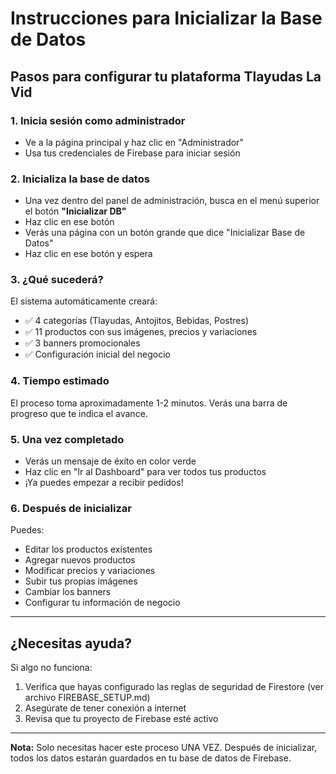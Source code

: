 # Instrucciones para Inicializar la Base de Datos

## Pasos para configurar tu plataforma Tlayudas La Vid

### 1. Inicia sesión como administrador
- Ve a la página principal y haz clic en "Administrador"
- Usa tus credenciales de Firebase para iniciar sesión

### 2. Inicializa la base de datos
- Una vez dentro del panel de administración, busca en el menú superior el botón **"Inicializar DB"**
- Haz clic en ese botón
- Verás una página con un botón grande que dice "Inicializar Base de Datos"
- Haz clic en ese botón y espera

### 3. ¿Qué sucederá?
El sistema automáticamente creará:
- ✅ 4 categorías (Tlayudas, Antojitos, Bebidas, Postres)
- ✅ 11 productos con sus imágenes, precios y variaciones
- ✅ 3 banners promocionales
- ✅ Configuración inicial del negocio

### 4. Tiempo estimado
El proceso toma aproximadamente 1-2 minutos. Verás una barra de progreso que te indica el avance.

### 5. Una vez completado
- Verás un mensaje de éxito en color verde
- Haz clic en "Ir al Dashboard" para ver todos tus productos
- ¡Ya puedes empezar a recibir pedidos!

### 6. Después de inicializar
Puedes:
- Editar los productos existentes
- Agregar nuevos productos
- Modificar precios y variaciones
- Subir tus propias imágenes
- Cambiar los banners
- Configurar tu información de negocio

---

## ¿Necesitas ayuda?

Si algo no funciona:
1. Verifica que hayas configurado las reglas de seguridad de Firestore (ver archivo FIREBASE_SETUP.md)
2. Asegúrate de tener conexión a internet
3. Revisa que tu proyecto de Firebase esté activo

---

**Nota:** Solo necesitas hacer este proceso UNA VEZ. Después de inicializar, todos los datos estarán guardados en tu base de datos de Firebase.
